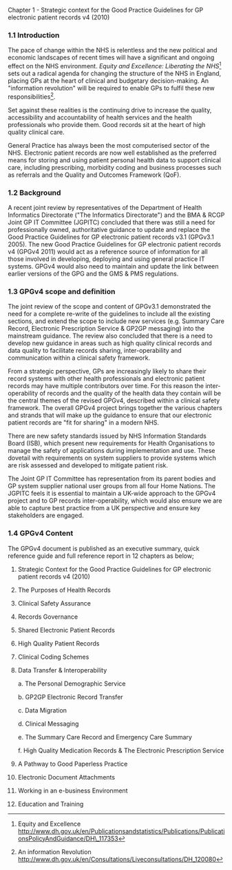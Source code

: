 Chapter 1 - Strategic context for the Good Practice Guidelines for GP electronic patient records v4 (2010)


### 1.1 Introduction

The pace of change within the NHS is relentless and the new political
and economic landscapes of recent times will have a significant and
ongoing effect on the NHS environment. *Equity and Excellence:
Liberating the NHS*[^1] sets out a radical agenda for changing the
structure of the NHS in England, placing GPs at the heart of clinical
and budgetary decision-making. An "information revolution" will be
required to enable GPs to fulfil these new responsibilities[^2].

Set against these realities is the continuing drive to increase the
quality, accessibility and accountability of health services and the
health professionals who provide them. Good records sit at the heart of
high quality clinical care.

General Practice has always been the most computerised sector of the
NHS. Electronic patient records are now well established as the
preferred means for storing and using patient personal health data to
support clinical care, including prescribing, morbidity coding and
business processes such as referrals and the Quality and Outcomes
Framework (QoF).

### 1.2 Background

A recent joint review by representatives of the Department of Health
Informatics Directorate ("The Informatics Directorate") and the BMA &
RCGP Joint GP IT Committee (JGPITC) concluded that there was still a
need for professionally owned, authoritative guidance to update and
replace the Good Practice Guidelines for GP electronic patient records
v3.1 (GPGv3.1 2005). The new Good Practice Guidelines for GP electronic
patient records v4 (GPGv4 2011) would act as a reference source of
information for all those involved in developing, deploying and using
general practice IT systems. GPGv4 would also need to maintain and
update the link between earlier versions of the GPG and the GMS & PMS
regulations.

### 1.3 GPGv4 scope and definition

The joint review of the scope and content of GPGv3.1 demonstrated the
need for a complete re-write of the guidelines to include all the
existing sections, and extend the scope to include new services (e.g.
Summary Care Record, Electronic Prescription Service & GP2GP messaging)
into the mainstream guidance. The review also concluded that there is a
need to develop new guidance in areas such as high quality clinical
records and data quality to facilitate records sharing,
inter-operability and communication within a clinical safety framework.

From a strategic perspective, GPs are increasingly likely to share their
record systems with other health professionals and electronic patient
records may have multiple contributors over time. For this reason the
inter-operability of records and the quality of the health data they
contain will be the central themes of the revised GPGv4, described
within a clinical safety framework. The overall GPGv4 project brings
together the various chapters and strands that will make up the guidance
to ensure that our electronic patient records are "fit for sharing" in a
modern NHS.

There are new safety standards issued by NHS Information Standards Board
(ISB), which present new requirements for Health Organisations to manage
the safety of applications during implementation and use. These dovetail
with requirements on system suppliers to provide systems which are risk
assessed and developed to mitigate patient risk.

The Joint GP IT Committee has representation from its parent bodies and
GP system supplier national user groups from all four Home Nations. The
JGPITC feels it is essential to maintain a UK-wide approach to the GPGv4
project and to GP records inter-operability, which would also ensure we
are able to capture best practice from a UK perspective and ensure key
stakeholders are engaged.

### 1.4 GPGv4 Content

The GPGv4 document is published as an executive summary, quick reference
guide and full reference report in 12 chapters as below;

1.  Strategic Context for the Good Practice Guidelines for GP electronic
    patient records v4 (2010)

2.  The Purposes of Health Records

3.  Clinical Safety Assurance

4.  Records Governance

5.  Shared Electronic Patient Records

6.  High Quality Patient Records

7.  Clinical Coding Schemes

8.  Data Transfer & Interoperability

    a.  The Personal Demographic Service

    b.  GP2GP Electronic Record Transfer

    c.  Data Migration

    d.  Clinical Messaging

    e.  The Summary Care Record and Emergency Care Summary

    f.  High Quality Medication Records & The Electronic Prescription
        Service

9.  A Pathway to Good Paperless Practice

10. Electronic Document Attachments

11. Working in an e-business Environment

12. Education and Training

[^1]: Equity and Excellence
    http://www.dh.gov.uk/en/Publicationsandstatistics/Publications/PublicationsPolicyAndGuidance/DH\_117353

[^2]: An information Revolution
    <http://www.dh.gov.uk/en/Consultations/Liveconsultations/DH_120080>
